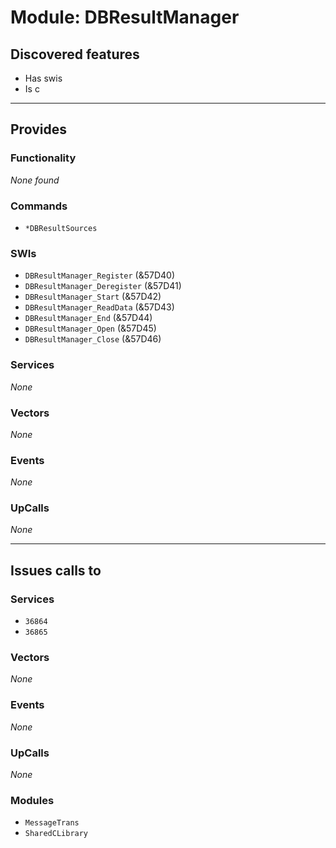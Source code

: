 # Module: DBResultManager

## Discovered features


* Has swis
* Is c

---

## Provides

### Functionality


*None found*

### Commands


* `*DBResultSources`


### SWIs


* `DBResultManager_Register` (&57D40)
* `DBResultManager_Deregister` (&57D41)
* `DBResultManager_Start` (&57D42)
* `DBResultManager_ReadData` (&57D43)
* `DBResultManager_End` (&57D44)
* `DBResultManager_Open` (&57D45)
* `DBResultManager_Close` (&57D46)


### Services


*None*


### Vectors


*None*


### Events


*None*


### UpCalls


*None*


---

## Issues calls to

### Services


* `36864`
* `36865`


### Vectors


*None*


### Events


*None*


### UpCalls


*None*


### Modules


* `MessageTrans`
* `SharedCLibrary`


